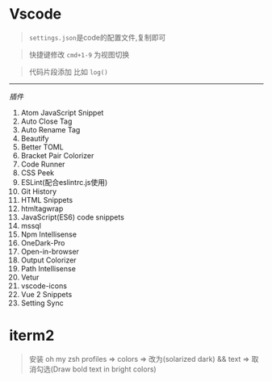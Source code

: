 # Vscode

> `settings.json`是code的配置文件,复制即可

>  快捷键修改 `cmd+1-9` 为视图切换

> 代码片段添加  比如 `log()`

---

*插件*

1. Atom JavaScript Snippet
2. Auto Close Tag
3. Auto Rename Tag
4. Beautify
5. Better TOML
6. Bracket Pair Colorizer
7. Code Runner
8. CSS Peek
9. ESLint(配合eslintrc.js使用)
10. Git History 
11. HTML Snippets
12. htmltagwrap
13. JavaScript(ES6) code snippets
14. mssql
15. Npm Intellisense
16. OneDark-Pro
17. Open-in-browser
18. Output Colorizer
19. Path Intellisense
20. Vetur
21. vscode-icons
22. Vue 2 Snippets
23. Setting Sync


# iterm2

> 安装 oh my zsh
> profiles => colors => 改为(solarized dark) && text => 取消勾选(Draw bold text in bright colors)
